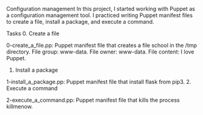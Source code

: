 Configuration management
In this project, I started working with Puppet as a configuration management tool. I practiced writing Puppet manifest files to create a file, install a package, and execute a command.

Tasks 
0. Create a file

0-create_a_file.pp: Puppet manifest file that creates a file school in the /tmp directory.
File group: www-data.
File owner: www-data.
File content: I love Puppet.
1. Install a package

1-install_a_package.pp: Puppet manifest file that install flask from pip3.
2. Execute a command

2-execute_a_command.pp: Puppet manifest file that kills the process killmenow.

